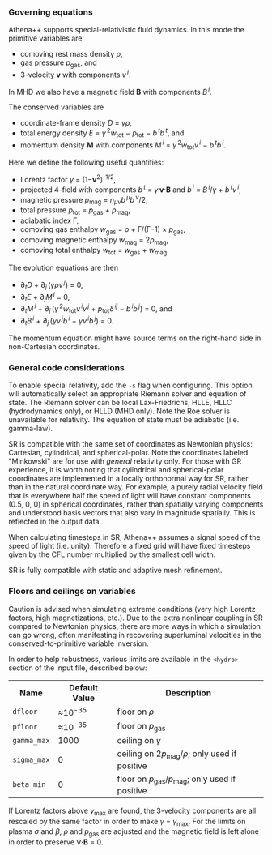 ### Governing equations

Athena++ supports special-relativistic fluid dynamics. In this mode the primitive variables are

* comoving rest mass density <var>&rho;</var>,
* gas pressure <var>p</var><sub>gas</sub>, and
* 3-velocity **v** with components <var>v</var><sup>&thinsp;<var>i</var></sup>.

In MHD we also have a magnetic field **B** with components <var>B</var><sup>&thinsp;<var>i</var></sup>.

The conserved variables are

* coordinate-frame density <var>D</var>&#8287;=&#8287;<var>&gamma;</var><var>&rho;</var>,
* total energy density <var>E</var>&#8287;=&#8287;<var>&gamma;</var><sup>&thinsp;2</sup><var>w</var><sub>tot</sub>&#8287;&#8722;&#8287;<var>p</var><sub>tot</sub>&#8287;&#8722;&#8287;<var>b</var><sup>&thinsp;<var>t</var></sup><var>b</var><sup>&thinsp;<var>t</var></sup>, and
* momentum density **M** with components <var>M</var><sup>&thinsp;<var>i</var></sup>&#8287;=&#8287;<var>&gamma;</var><sup>&thinsp;2</sup><var>w</var><sub>tot</sub><var>v</var><sup>&thinsp;<var>i</var></sup>&#8287;&#8722;&#8287;<var>b</var><sup>&thinsp;<var>t</var></sup><var>b</var><sup>&thinsp;<var>i</var></sup>.

Here we define the following useful quantities:

* Lorentz factor <var>&gamma;</var>&#8287;=&#8287;(1&#8722;**v**<sup>2</sup>)<sup>-1/2</sup>,
* projected 4-field with components <var>b</var><sup>&thinsp;<var>t</var></sup>&#8287;=&#8287;<var>&gamma;&thinsp;</var>**v&#8901;B** and <var>b</var><sup>&thinsp;<var>i</var></sup>&#8287;=&#8287;<var>B</var><sup>&thinsp;<var>i</var></sup>/<var>&gamma;</var>&#8287;+&#8287;<var>b</var><sup>&thinsp;<var>t</var></sup><var>v</var><sup>&thinsp;<var>i</var></sup>,
* magnetic pressure <var>p</var><sub>mag</sub>&#8287;=&#8287;<var>&eta;</var><sub><var>&mu;</var><var>&nu;</var></sub><var>b</var><sup>&thinsp;<var>&mu;</var></sup><var>b</var><sup>&thinsp;<var>&nu;</var></sup>/2,
* total pressure <var>p</var><sub>tot</sub>&#8287;=&#8287;<var>p</var><sub>gas</sub>&#8287;+&#8287;<var>p</var><sub>mag</sub>,
* adiabatic index &Gamma;,
* comoving gas enthalpy <var>w</var><sub>gas</sub>&#8287;=&#8287;<var>&rho;</var>&#8287;+&#8287;&Gamma;/(&Gamma;&#8722;1)&#8287;&times;&#8287;<var>p</var><sub>gas</sub>,
* comoving magnetic enthalpy <var>w</var><sub>mag</sub>&#8287;=&#8287;2<var>p</var><sub>mag</sub>,
* comoving total enthalpy <var>w</var><sub>tot</sub>&#8287;=&#8287;<var>w</var><sub>gas</sub>&#8287;+&#8287;<var>w</var><sub>mag</sub>.

The evolution equations are then

* &#8706;<sub><var>t</var></sub><var>D</var>&#8287;+&#8287;&#8706;<sub><var>j</var></sub>&thinsp;(<var>&gamma;</var><var>&rho;</var><var>v</var><sup>&thinsp;<var>j</var></sup>)&#8287;=&#8287;0,
* &#8706;<sub><var>t</var></sub><var>E</var>&#8287;+&#8287;&#8706;<sub><var>j</var></sub><var>M</var><sup>&thinsp;<var>j</var></sup>&#8287;=&#8287;0,
* &#8706;<sub><var>t</var></sub><var>M</var><sup>&thinsp;<var>i</var></sup>&#8287;+&#8287;&#8706;<sub><var>j</var></sub>&thinsp;(<var>&gamma;</var><sup>&thinsp;2</sup><var>w</var><sub>tot</sub><var>v</var><sup>&thinsp;<var>i</var></sup><var>v</var><sup>&thinsp;<var>j</var></sup>&#8287;+&#8287;<var>p</var><sub>tot</sub><var>&delta;</var><sup>&thinsp;<var>i</var><var>j</var></sup>&#8287;&#8722;&#8287;<var>b</var><sup>&thinsp;<var>i</var></sup><var>b</var><sup>&thinsp;<var>j</var></sup>)&#8287;=&#8287;0, and
* &#8706;<sub><var>t</var></sub><var>B</var><sup>&thinsp;<var>i</var></sup>&#8287;+&#8287;&#8706;<sub><var>j</var></sub>&thinsp;(<var>&gamma;</var><var>v</var><sup>&thinsp;<var>j</var></sup><var>b</var><sup>&thinsp;<var>i</var></sup>&#8287;&#8722;&#8287;<var>&gamma;</var><var>v</var><sup>&thinsp;<var>i</var></sup><var>b</var><sup>&thinsp;<var>j</var></sup>)&#8287;=&#8287;0.

The momentum equation might have source terms on the right-hand side in non-Cartesian coordinates.

### General code considerations

To enable special relativity, add the `-s` flag when configuring. This option will automatically select an appropriate Riemann solver and equation of state. The Riemann solver can be local Lax-Friedrichs, HLLE, HLLC (hydrodynamics only), or HLLD (MHD only). Note the Roe solver is unavailable for relativity. The equation of state must be adiabatic (i.e. gamma-law).

SR is compatible with the same set of coordinates as Newtonian physics: Cartesian, cylindrical, and spherical-polar. Note the coordinates labeled "Minkowski" are for use with _general_ relativity only. For those with GR experience, it is worth noting that cylindrical and spherical-polar coordinates are implemented in a locally orthonormal way for SR, rather than in the natural coordinate way. For example, a purely radial velocity field that is everywhere half the speed of light will have constant components (0.5, 0, 0) in spherical coordinates, rather than spatially varying components and understood basis vectors that also vary in magnitude spatially. This is reflected in the output data.

When calculating timesteps in SR, Athena++ assumes a signal speed of the speed of light (i.e. unity). Therefore a fixed grid will have fixed timesteps given by the CFL number multiplied by the smallest cell width.

SR is fully compatible with static and adaptive mesh refinement.

### Floors and ceilings on variables

Caution is advised when simulating extreme conditions (very high Lorentz factors, high magnetizations, etc.). Due to the extra nonlinear coupling in SR compared to Newtonian physics, there are more ways in which a simulation can go wrong, often manifesting in recovering superluminal velocities in the conserved-to-primitive variable inversion.

In order to help robustness, various limits are available in the `<hydro>` section of the input file, described below:

<table>
  <tr> <th>Name</th> <th>Default Value</th> <th>Description</th> </tr>
  <tr> <td><code>dfloor</code></td> <td>&asymp;10<sup>-35</sup></td> <td>floor on <var>&rho;</var></td> </tr>
  <tr> <td><code>pfloor</code></td> <td>&asymp;10<sup>-35</sup></td> <td>floor on <var>p</var><sub>gas</sub></td> </tr>
  <tr> <td><code>gamma_max</code></td> <td>1000</td> <td>ceiling on <var>&gamma;</var></td> </tr>
  <tr> <td><code>sigma_max</code></td> <td>0</td> <td>ceiling on 2<var>p</var><sub>mag</sub>/<var>&rho;</var>; only used if positive</td> </tr>
  <tr> <td><code>beta_min</code></td> <td>0</td> <td>floor on <var>p</var><sub>gas</sub>/<var>p</var><sub>mag</sub>; only used if positive</td> </tr>
</table>

If Lorentz factors above <var>&gamma;</var><sub>max</sub> are found, the 3-velocity components are all rescaled by the same factor in order to make <var>&gamma;</var>&#8287;=&#8287;<var>&gamma;</var><sub>max</sub>. For the limits on plasma <var>&sigma;</var> and <var>&beta;</var>, <var>&rho;</var> and <var>p</var><sub>gas</sub> are adjusted and the magnetic field is left alone in order to preserve &nabla;&#8901;**B**&#8287;=&#8287;0.